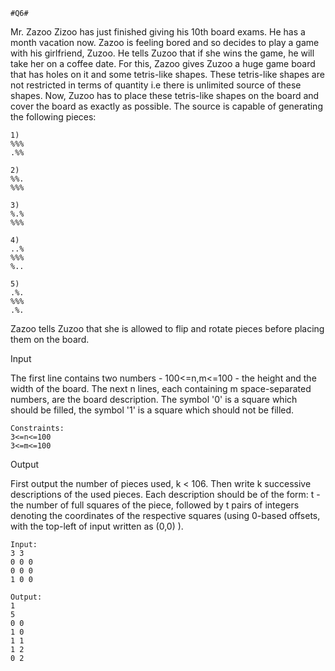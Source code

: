 
```
#Q6#
```

Mr. Zazoo Zizoo has just finished giving his 10th board exams. He has a month vacation now. Zazoo is feeling bored and so decides to play a game with his girlfriend, Zuzoo. He tells Zuzoo that if she wins the game, he will take her on a coffee date. For this, Zazoo gives Zuzoo a huge game board that has holes on it and some 	tetris-like shapes. These tetris-like shapes are not restricted in terms of quantity i.e there is unlimited source of these shapes. Now, Zuzoo has to place these tetris-like shapes on the board and cover the board as exactly as possible. The source is capable of generating the following pieces:
```
1)
%%%
.%%

2)
%%.
%%%

3)
%.%
%%%

4)
..%
%%%
%..

5)
.%.
%%%
.%.

```

Zazoo tells Zuzoo that she is allowed to flip and rotate pieces before placing them on the board.

Input

The first line contains two numbers - 100<=n,m<=100 - the height and the width of the board. The next n lines, each containing m space-separated numbers, are the board description. The symbol '0' is a square which should be filled, the symbol '1' is a square which should not be filled.

```
Constraints:
3<=n<=100
3<=m<=100

```

Output

First output the number of pieces used, k < 106. Then write k successive descriptions of the used pieces. Each description should be of the form: t - the number of full squares of the piece, followed by t pairs of integers denoting the coordinates of the respective squares (using 0-based offsets, with the top-left of input written as (0,0) ).

```
Input:
3 3
0 0 0
0 0 0
1 0 0

```
```
Output:
1
5
0 0
1 0
1 1
1 2
0 2

```
